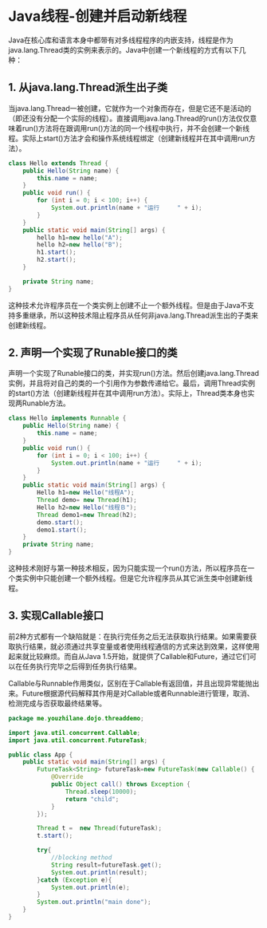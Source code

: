 ﻿# Java线程-创建并启动新线程

Java在核心库和语言本身中都带有对多线程程序的内嵌支持，线程是作为java.lang.Thread类的实例来表示的。Java中创建一个新线程的方式有以下几种：

## 1. 从java.lang.Thread派生出子类

当java.lang.Thread一被创建，它就作为一个对象而存在，但是它还不是活动的（即还没有分配一个实际的线程）。直接调用java.lang.Thread的run()方法仅仅意味着run()方法将在跟调用run()方法的同一个线程中执行，并不会创建一个新线程。实际上start()方法才会和操作系统线程绑定（创建新线程并在其中调用run方法）。

```java
class Hello extends Thread {   
    public Hello(String name) {
        this.name = name;
    }
    public void run() {
        for (int i = 0; i < 100; i++) {
            System.out.println(name + "运行     " + i);
        }
    }
    public static void main(String[] args) {
        hello h1=new hello("A");
        hello h2=new hello("B");
        h1.start();
        h2.start();
    }

    private String name;
}
```

这种技术允许程序员在一个类实例上创建不止一个额外线程。但是由于Java不支持多重继承，所以这种技术阻止程序员从任何非java.lang.Thread派生出的子类来创建新线程。

## 2. 声明一个实现了Runable接口的类

声明一个实现了Runable接口的类，并实现run()方法。然后创建java.lang.Thread实例，并且将对自己的类的一个引用作为参数传递给它。最后，调用Thread实例的start()方法（创建新线程并在其中调用run方法）。实际上，Thread类本身也实现两Runable方法。

```java
class Hello implements Runnable {
    public Hello(String name) {
        this.name = name;
    }
    public void run() {
        for (int i = 0; i < 100; i++) {
            System.out.println(name + "运行     " + i);
        }
    }
    public static void main(String[] args) {
        Hello h1=new Hello("线程A");
        Thread demo= new Thread(h1);
        Hello h2=new Hello("线程Ｂ");
        Thread demo1=new Thread(h2);
        demo.start();
        demo1.start();
    }
    private String name;
}
```

这种技术刚好与第一种技术相反，因为只能实现一个run()方法，所以程序员在一个类实例中只能创建一个额外线程。但是它允许程序员从其它派生类中创建新线程。

## 3. 实现Callable接口

前2种方式都有一个缺陷就是：在执行完任务之后无法获取执行结果。如果需要获取执行结果，就必须通过共享变量或者使用线程通信的方式来达到效果，这样使用起来就比较麻烦。而自从Java 1.5开始，就提供了Callable和Future，通过它们可以在任务执行完毕之后得到任务执行结果。

Callable与Runnable作用类似，区别在于Callable有返回值，并且出现异常能抛出来。Future根据源代码解释其作用是对Callable或者Runnable进行管理，取消、检测完成与否获取最终结果等。

```java
package me.youzhilane.dojo.threaddemo;

import java.util.concurrent.Callable;
import java.util.concurrent.FutureTask;

public class App {
    public static void main(String[] args) {
        FutureTask<String> futureTask=new FutureTask(new Callable() {
            @Override
            public Object call() throws Exception {
                Thread.sleep(10000);
                return "child";
            }
        });

        Thread t =  new Thread(futureTask);
        t.start();

        try{
            //blocking method
            String result=futureTask.get();
            System.out.println(result);
        }catch (Exception e){
            System.out.println(e);
        }
        System.out.println("main done");
    }
}
```
